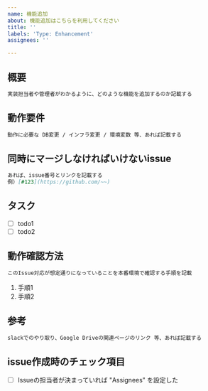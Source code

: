 ```yaml
---
name: 機能追加
about: 機能追加はこちらを利用してください
title: ''
labels: 'Type: Enhancement'
assignees: ''

---
```


## 概要

```Markdown
実装担当者や管理者がわかるように、どのような機能を追加するのか記載する
```

## 動作要件

```Markdown
動作に必要な DB変更 / インフラ変更 / 環境変数 等、あれば記載する
```

## 同時にマージしなければいけないissue

```Markdown
あれば、issue番号とリンクを記載する
例）[#123](https://github.com/~~)
```

## タスク

- [ ] todo1
- [ ] todo2

## 動作確認方法

```Markdown
このIssue対応が想定通りになっていることを本番環境で確認する手順を記載
```

1. 手順1
2. 手順2

## 参考

```Markdown
slackでのやり取り、Google Driveの関連ページのリンク 等、あれば記載する
```

## issue作成時のチェック項目

- [ ] Issueの担当者が決まっていれば "Assignees" を設定した
